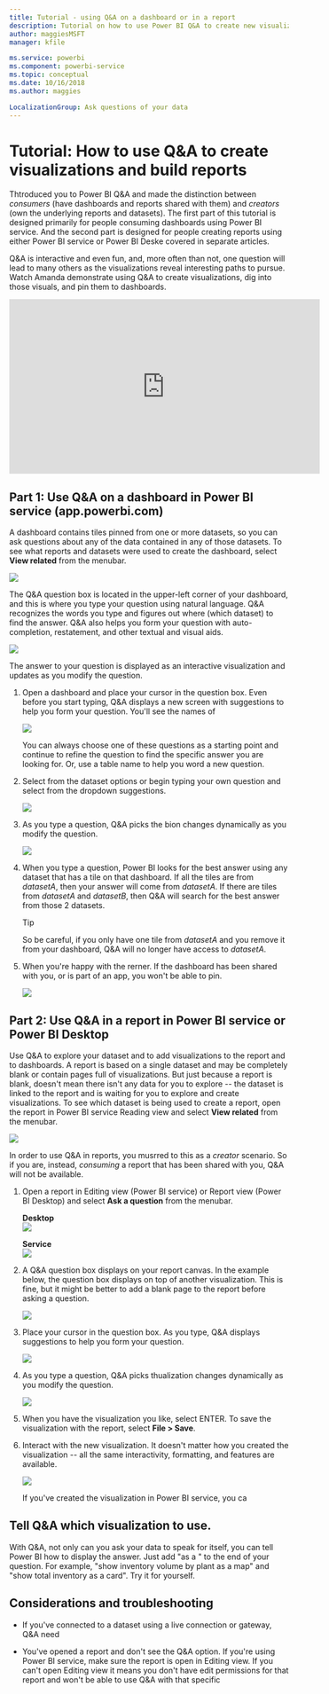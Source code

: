 ```yaml
---
title: Tutorial - using Q&A on a dashboard or in a report
description: Tutorial on how to use Power BI Q&A to create new visualizations on dashboards and in reports.
author: maggiesMSFT
manager: kfile

ms.service: powerbi
ms.component: powerbi-service
ms.topic: conceptual
ms.date: 10/16/2018
ms.author: maggies

LocalizationGroup: Ask questions of your data
---
```

# Tutorial: How to use Q&A to create visualizations and build reports
Thtroduced you to Power BI Q&A and made the distinction between *consumers* (have dashboards and reports shared with them) and *creators* (own the underlying reports and datasets). The first part of this tutorial is designed primarily for people consuming dashboards using Power BI service. And the second part is designed for people creating reports using either Power BI service or Power BI Deske covered in separate articles.

Q&A is interactive and even fun, and, more often than not, one question will lead to many others as the visualizations reveal interesting paths to pursue. Watch Amanda demonstrate using Q&A to create visualizations, dig into those visuals, and pin them to dashboards.

<iframe width="560" height="315" src="https://www.youtube.com/embed/qMf7OLJfCz8?list=PL1N57mwBHtN0JFoKSR0n-tBkUJHeMP2cP" frameborder="0" allowfullscreen></iframe>

## Part 1: Use Q&A on a dashboard in Power BI service (app.powerbi.com)
A dashboard contains tiles pinned from one or more datasets, so you can ask questions about any of the data contained in any of those datasets. To see what reports and datasets were used to create the dashboard, select **View related** from the menubar.

![](LautarolTest/images/power-bi-view-related.png)

The Q&A question box is located in the upper-left corner of your dashboard, and this is where you type your question using natural language. Q&A recognizes the words you type and figures out where (which dataset) to find the answer. Q&A also helps you form your question with auto-completion, restatement, and other textual and visual aids.

![](LautarolTest/images/powerbi-qna.png)

The answer to your question is displayed as an interactive visualization and updates as you modify the question.

1. Open a dashboard and place your cursor in the question box. Even before you start typing, Q&A displays a new screen with suggestions to help you form your question. You'll see the names of

   ![](LautarolTest/images/powerbi-qna-cursor.png)

   You can always choose one of these questions as a starting point and continue to refine the question to find the specific answer you are looking for. Or, use a table name to help you word a new question.

2. Select from the dataset options or begin typing your own question and select from the dropdown suggestions.

   ![](LautarolTest/images/powerbi-qna-list.png)

3. As you type a question, Q&A picks the bion changes dynamically as you modify the question.

   ![](LautarolTest/images/powerbi-qna-viz.png)

4. When you type a question, Power BI looks for the best answer using any dataset that has a tile on that dashboard.  If all the tiles are from *datasetA*, then your answer will come from *datasetA*.  If there are tiles from *datasetA* and *datasetB*, then Q&A will search for the best answer from those 2 datasets.

   > [!TIP]
   > So be careful, if you only have one tile from *datasetA* and you remove it from your dashboard, Q&A will no longer have access to *datasetA*.
   >
   >
5. When you're happy with the rerner. If the dashboard has been shared with you, or is part of an app, you won't be able to pin.

   ![](LautarolTest/images/pbi_qna_finish-typing-question.jpg)

##    Part 2: Use Q&A in a report in Power BI service or Power BI Desktop

Use Q&A to explore your dataset and to add visualizations to the report and to dashboards. A report is based on a single dataset and may be completely blank or contain pages full of visualizations. But just because a report is blank, doesn't mean there isn't any data for you to explore -- the dataset is linked to the report and is waiting for you to explore and create visualizations.  To see which dataset is being used to create a report, open the report in Power BI service Reading view and select **View related** from the menubar.

![](LautarolTest/images/power-bi-view-related.png)

In order to use Q&A in reports, you musrred to this as a *creator* scenario. So if you are, instead, *consuming* a report that has been shared with you, Q&A will not be available.

1. Open a report in Editing view (Power BI service) or Report view (Power BI Desktop) and select **Ask a question** from the menubar.

    **Desktop**    
    ![](LautarolTest/images/power-bi-desktop-question.png)

    **Service**    
    ![](LautarolTest/images/power-bi-service.png)

2. A Q&A question box displays on your report canvas. In the example below, the question box displays on top of another visualization. This is fine, but it might be better to add a blank page to the report before asking a question.

    ![](LautarolTest/images/power-bi-ask-question.png)

3. Place your cursor in the question box. As you type, Q&A displays suggestions to help you form your question.

   ![](LautarolTest/images/power-bi-q-and-a-suggestions.png)

4. As you type a question, Q&A picks thualization changes dynamically as you modify the question.

   ![](LautarolTest/images/power-bi-q-and-a-visual.png)

5. When you have the visualization you like, select ENTER. To save the visualization with the report, select **File > Save**.

6. Interact with the new visualization. It doesn't matter how you created the visualization -- all the same interactivity, formatting, and features are available.

   ![](LautarolTest/images/power-bi-q-and-a-ellipses.png)

   If you've created the visualization in Power BI service, you ca

## Tell Q&A which visualization to use.
With Q&A, not only can you ask your data to speak for itself, you can tell Power BI how to display the answer. Just add "as a <visualization type>" to the end of your question.  For example, "show inventory volume by plant as a map" and "show total inventory as a card".  Try it for yourself.

##  Considerations and troubleshooting
- If you've connected to a dataset using a live connection or gateway, Q&A need

- You've opened a report and don't see the Q&A option. If you're using Power BI service, make sure the report is open in Editing view. If you can't open Editing view it means you don't have edit permissions for that report and won't be able to use Q&A with that specific 
